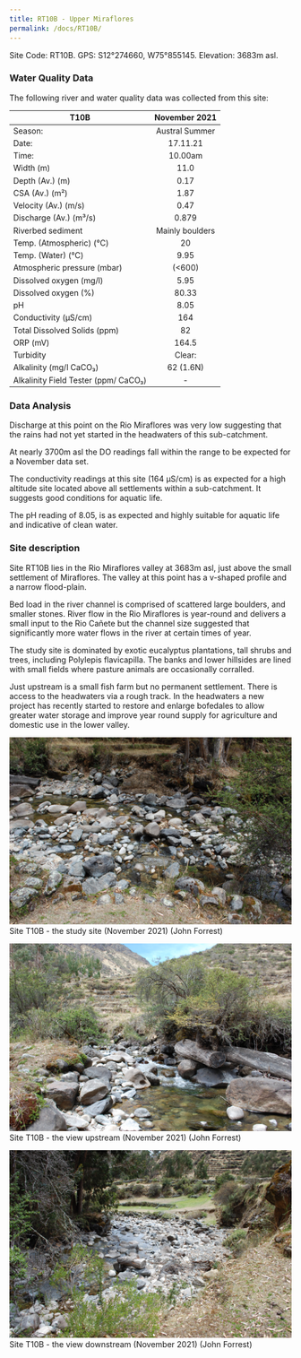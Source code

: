 ```yaml
---
title: RT10B - Upper Miraflores
permalink: /docs/RT10B/
---
```



Site Code: RT10B.  GPS: S12°274660, W75°855145. Elevation:
3683m asl.


### Water Quality Data

The following river and water quality data was collected from this site:

|     T10B                                    |      November 2021     |
|---------------------------------------------|:----------------------:|
|     Season:                                 |      Austral Summer    |
|     Date:                                   |         17.11.21       |
|     Time:                                   |         10.00am        |
|     Width (m)                               |           11.0         |
|     Depth (Av.) (m)                         |           0.17         |
|     CSA (Av.) (m²)                          |           1.87         |
|     Velocity (Av.) (m/s)                    |           0.47         |
|     Discharge (Av.) (m³/s)                  |          0.879         |
|     Riverbed sediment                       |     Mainly boulders    |
|     Temp. (Atmospheric) (°C)                |            20          |
|     Temp. (Water) (°C)                      |           9.95         |
|     Atmospheric pressure (mbar)             |          (<600)        |
|     Dissolved oxygen (mg/l)                 |           5.95         |
|     Dissolved oxygen (%)                    |          80.33         |
|     pH                                      |           8.05         |
|     Conductivity (µS/cm)                    |           164          |
|     Total Dissolved Solids (ppm)            |            82          |
|     ORP (mV)                                |          164.5         |
|     Turbidity                               |          Clear:        |
|     Alkalinity (mg/l CaCO₃)                 |        62 (1.6N)       |
|     Alkalinity Field Tester (ppm/ CaCO₃)    |            -           |


### Data Analysis
Discharge at this point on the Rio Miraflores was very low suggesting that the rains had not yet started in the headwaters of this sub-catchment.

At nearly 3700m asl the DO readings fall within the range to be expected for a November data set. 

The conductivity readings at this site (164 µS/cm) is as expected for a high altitude site located above all settlements within a sub-catchment. It suggests good conditions for aquatic life.

The pH reading of 8.05, is as expected and highly suitable for aquatic life and indicative of clean water. 


### Site description
Site RT10B lies in the Rio Miraflores valley at 3683m asl, just above the small settlement of Miraflores. The valley at this point has a v-shaped profile and a narrow flood-plain. 

Bed load in the river channel is comprised of scattered large boulders, and smaller stones. River flow in the Rio Miraflores is year-round and delivers a small input to the Rio Cañete but the channel size suggested that significantly more water flows in the river at certain times of year.

The study site is dominated by exotic eucalyptus plantations, tall shrubs and trees, including Polylepis flavicapilla. The banks and lower hillsides are lined with small fields where pasture animals are occasionally corralled. 

Just upstream is a small fish farm but no permanent settlement. There is access to the headwaters via a rough track. In the headwaters a new project has recently started to restore and enlarge bofedales to allow greater water storage and improve year round supply for agriculture and domestic use in the lower valley. 



![Site T10B - the study site. (John Forrest)](/assets/SiteDescriptions/T10/T10BSSite.JPG)
Site T10B - the study site (November 2021) (John Forrest)


![Site T10B - the study site. (John Forrest)](/assets/SiteDescriptions/T10/T10BViewupstream.JPG)
Site T10B - the view upstream (November 2021) (John Forrest)


![Site T10B - the study site. (John Forrest)](/assets/SiteDescriptions/T10/T10BViewdownstream.JPG)
Site T10B - the view downstream (November 2021) (John Forrest)


